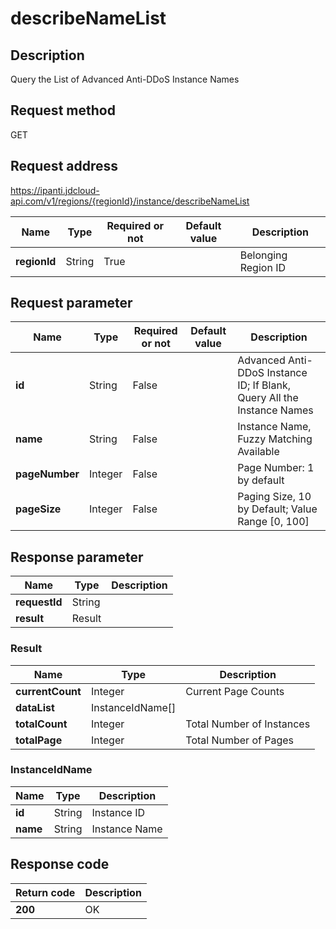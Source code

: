 # describeNameList


## Description
Query the List of Advanced Anti-DDoS Instance Names

## Request method
GET

## Request address
https://ipanti.jdcloud-api.com/v1/regions/{regionId}/instance/describeNameList

|Name|Type|Required or not|Default value|Description|
|---|---|---|---|---|
|**regionId**|String|True| |Belonging Region ID|

## Request parameter
|Name|Type|Required or not|Default value|Description|
|---|---|---|---|---|
|**id**|String|False| |Advanced Anti-DDoS Instance ID; If Blank, Query All the Instance Names|
|**name**|String|False| |Instance Name, Fuzzy Matching Available|
|**pageNumber**|Integer|False| |Page Number: 1 by default|
|**pageSize**|Integer|False| |Paging Size, 10 by Default; Value Range [0, 100]|


## Response parameter
|Name|Type|Description|
|---|---|---|
|**requestId**|String| |
|**result**|Result| |


### Result
|Name|Type|Description|
|---|---|---|
|**currentCount**|Integer|Current Page Counts|
|**dataList**|InstanceIdName[]| |
|**totalCount**|Integer|Total Number of Instances|
|**totalPage**|Integer|Total Number of Pages|
### InstanceIdName
|Name|Type|Description|
|---|---|---|
|**id**|String|Instance ID|
|**name**|String|Instance Name|

## Response code
|Return code|Description|
|---|---|
|**200**|OK|
